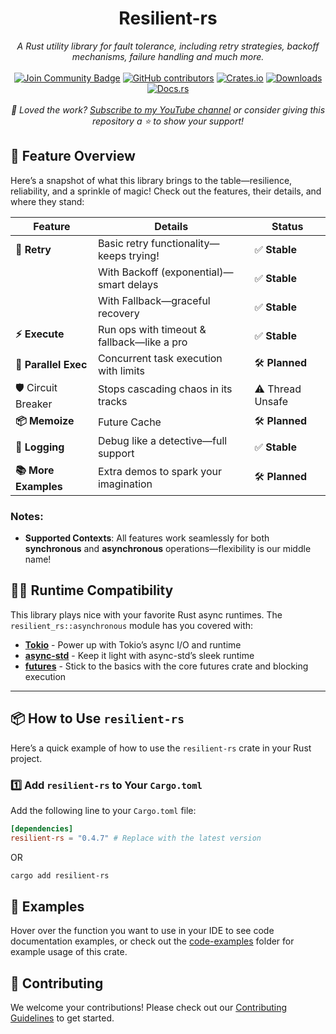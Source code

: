 <h1 align="center">Resilient-rs</h1>
<div align="center">

<i>A Rust utility library for fault tolerance, including retry strategies, backoff mechanisms, failure handling and much more.</i>
<br>
<br>
<a href="https://discord.com/invite/BymX4aJeEQ"><img src="https://img.shields.io/discord/733027681184251937.svg?style=flat&label=Join%20Community&color=7289DA" alt="Join Community Badge"/></a>
<a href="https://github.com/semicolon-10/resilient-rs/graphs/contributors"><img alt="GitHub contributors" src="https://img.shields.io/github/contributors/semicolon-10/resilient-rs.svg"></a>
[![Crates.io](https://img.shields.io/crates/v/resilient-rs.svg)](https://crates.io/crates/resilient-rs)
[![Downloads](https://img.shields.io/crates/d/resilient-rs)](https://crates.io/crates/resilient-rs)
[![Docs.rs](https://docs.rs/resilient-rs/badge.svg)](https://docs.rs/resilient-rs/latest/resilient_rs/)
<br>
<br>
<i>💖 Loved the work? [Subscribe to my YouTube channel](https://www.youtube.com/@Semicolon10) or consider giving this repository a ⭐ to show your support!</i>
</div>


## 🚀 Feature Overview

Here’s a snapshot of what this library brings to the table—resilience, reliability, and a sprinkle of magic! Check out the features, their details, and where they stand:

| **Feature**        | **Details**                                | **Status**          |
|--------------------|--------------------------------------------|---------------------|
| **🔄 Retry**       | Basic retry functionality—keeps trying!    | ✅ **Stable**       |
|                    | With Backoff (exponential)—smart delays    | ✅ **Stable**       |
|                    | With Fallback—graceful recovery            | ✅ **Stable**       |
| **⚡ Execute**     | Run ops with timeout & fallback—like a pro | ✅ **Stable**       |
| **🧵 Parallel Exec**       | Concurrent task execution with limits      | 🛠️ **Planned**       |
| 🛡️ Circuit Breaker | Stops cascading chaos in its tracks | ⚠️ Thread Unsafe |
| **📦 Memoize**     | Future Cache                               | 🛠️ **Planned**     |
| **📜 Logging**     | Debug like a detective—full support        | ✅ **Stable**       |
| **📚 More Examples** | Extra demos to spark your imagination      | 🛠️ **Planned**     |

### Notes:
- **Supported Contexts**: All features work seamlessly for both **synchronous** and **asynchronous** operations—flexibility is our middle name!

## 🏃‍♂️ Runtime Compatibility

This library plays nice with your favorite Rust async runtimes. The `resilient_rs::asynchronous` module has you covered with:

- **[Tokio](https://crates.io/crates/tokio)** - Power up with Tokio’s async I/O and runtime
- **[async-std](https://crates.io/crates/async-std)** - Keep it light with async-std’s sleek runtime
- **[futures](https://crates.io/crates/futures)** - Stick to the basics with the core futures crate and blocking execution

---
## 📦 How to Use `resilient-rs`

Here’s a quick example of how to use the `resilient-rs` crate in your Rust project.

### 1️⃣ Add `resilient-rs` to Your `Cargo.toml`

Add the following line to your `Cargo.toml` file:

```toml
[dependencies]
resilient-rs = "0.4.7" # Replace with the latest version
```
OR
```bash
cargo add resilient-rs
```

## 📖 Examples

Hover over the function you want to use in your IDE to see code documentation examples, or check out the [code-examples](https://github.com/semicolon-10/resilient-rs/tree/main/code-examples/) folder for example usage of this crate.

## 🚀 Contributing

We welcome your contributions! Please check out our [Contributing Guidelines](https://github.com/semicolon-10/resilient-rs/blob/main/CONTRIBUTING.md) to get started.